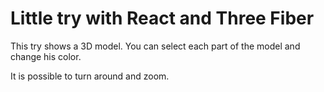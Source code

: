 # Little try with React and Three Fiber

This try shows a 3D model. You can select each part of the model and change his color.

It is possible to turn around and zoom.